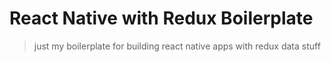 # React Native with Redux Boilerplate

> just my boilerplate for building react native apps with redux data stuff
